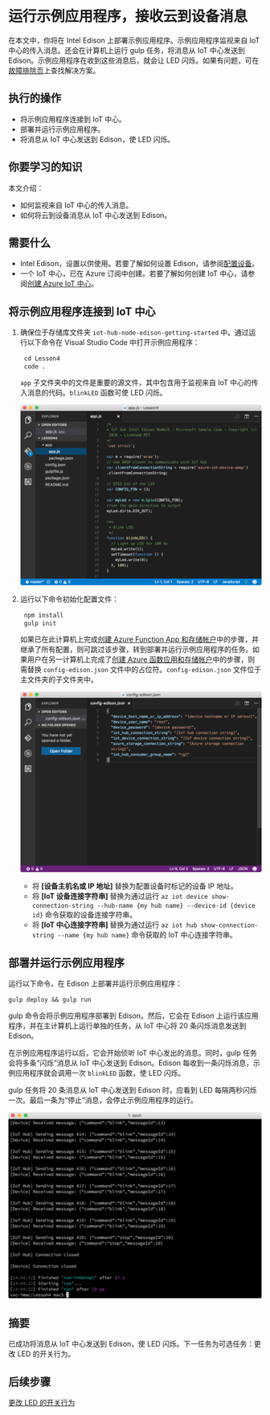 <properties
    pageTitle="运行示例应用程序，接收来自 Azure IoT 中心的云到设备消息 | Azure"
    description="示例应用程序在 Edison 上运行，监视来自 IoT 中心的传入消息。新的 gulp 任务会将消息从 IoT 中心发送到 Edison，使 LED 闪烁。"
    services="iot-hub"
    documentationcenter=""
    author="shizn"
    manager="timtl"
    tags=""
    keywords="arduino 从 web 控制 led, arduino 通过 web 控制 led" />
<tags
    ms.assetid="bc738bf6-e38d-4024-82d7-39b6c2d4bacb"
    ms.service="iot-hub"
    ms.devlang="nodejs"
    ms.topic="article"
    ms.tgt_pltfrm="na"
    ms.workload="na"
    ms.date="3/21/2017"
    wacn.date="05/08/2017"
    ms.author="xshi" />  


# 运行示例应用程序，接收云到设备消息
在本文中，你将在 Intel Edison 上部署示例应用程序。示例应用程序监视来自 IoT 中心的传入消息。还会在计算机上运行 gulp 任务，将消息从 IoT 中心发送到 Edison。示例应用程序在收到这些消息后，就会让 LED 闪烁。如果有问题，可在[故障排除页][troubleshooting]上查找解决方案。

## 执行的操作
* 将示例应用程序连接到 IoT 中心。
* 部署并运行示例应用程序。
* 将消息从 IoT 中心发送到 Edison，使 LED 闪烁。

## 你要学习的知识
本文介绍：
 - 如何监视来自 IoT 中心的传入消息。
 - 如何将云到设备消息从 IoT 中心发送到 Edison。

## 需要什么
* Intel Edison，设置以供使用。若要了解如何设置 Edison，请参阅[配置设备][configure-your-device]。
* 一个 IoT 中心，已在 Azure 订阅中创建。若要了解如何创建 IoT 中心，请参阅[创建 Azure IoT 中心][create-your-azure-iot-hub]。

## 将示例应用程序连接到 IoT 中心
1. 确保位于存储库文件夹 `iot-hub-node-edison-getting-started` 中。通过运行以下命令在 Visual Studio Code 中打开示例应用程序：

   
		cd Lesson4
		code .
   

    `app` 子文件夹中的文件是重要的源文件，其中包含用于监视来自 IoT 中心的传入消息的代码。`blinkLED` 函数可使 LED 闪烁。

    ![示例应用程序中的存储库结构][repo-structure]  

2. 运行以下命令初始化配置文件：

   
		npm install
		gulp init
   

    如果已在此计算机上完成[创建 Azure Function App 和存储帐户][create-an-azure-function-app-and-storage-account]中的步骤，并继承了所有配置，则可跳过该步骤，转到部署并运行示例应用程序的任务。如果用户在另一计算机上完成了[创建 Azure 函数应用和存储帐户][create-an-azure-function-app-and-storage-account]中的步骤，则需替换 `config-edison.json` 文件中的占位符。`config-edison.json` 文件位于主文件夹的子文件夹中。

    ![config-edison.json 文件的内容](./media/iot-hub-intel-edison-lessons/lesson4/config-edison.png)  


   * 将 **[设备主机名或 IP 地址]** 替换为配置设备时标记的设备 IP 地址。
   * 将 **[IoT 设备连接字符串]** 替换为通过运行 `az iot device show-connection-string --hub-name {my hub name} --device-id {device id}` 命令获取的设备连接字符串。
   * 将 **[IoT 中心连接字符串]** 替换为通过运行 `az iot hub show-connection-string --name {my hub name}` 命令获取的 IoT 中心连接字符串。

## 部署并运行示例应用程序
运行以下命令，在 Edison 上部署并运行示例应用程序：


	gulp deploy && gulp run


gulp 命令会将示例应用程序部署到 Edison。然后，它会在 Edison 上运行该应用程序，并在主计算机上运行单独的任务，从 IoT 中心将 20 条闪烁消息发送到 Edison。

在示例应用程序运行以后，它会开始侦听 IoT 中心发出的消息。同时，gulp 任务会将多条“闪烁”消息从 IoT 中心发送到 Edison。Edison 每收到一条闪烁消息，示例应用程序就会调用一次 `blinkLED` 函数，使 LED 闪烁。

gulp 任务将 20 条消息从 IoT 中心发送到 Edison 时，应看到 LED 每隔两秒闪烁一次。最后一条为“停止”消息，会停止示例应用程序的运行。

![使用 gulp 命令和闪烁消息的示例应用程序][gulp-command-and-blink-messages]  


## 摘要
已成功将消息从 IoT 中心发送到 Edison，使 LED 闪烁。下一任务为可选任务：更改 LED 的开关行为。

## 后续步骤
[更改 LED 的开关行为][change-the-on-and-off-behavior-of-the-led]

<!-- Images and links -->


[troubleshooting]: /documentation/articles/iot-hub-intel-edison-kit-node-troubleshooting/
[configure-your-device]: /documentation/articles/iot-hub-intel-edison-kit-node-lesson1-configure-your-device/
[create-your-azure-iot-hub]: /documentation/articles/iot-hub-intel-edison-kit-node-lesson2-prepare-azure-iot-hub/
[repo-structure]: ./media/iot-hub-intel-edison-lessons/lesson4/repo_structure.png
[create-an-azure-function-app-and-storage-account]: /documentation/articles/iot-hub-intel-edison-kit-node-lesson3-deploy-resource-manager-template/
[gulp-command-and-blink-messages]: ./media/iot-hub-intel-edison-lessons/lesson4/gulp_blink.png
[change-the-on-and-off-behavior-of-the-led]: /documentation/articles/iot-hub-intel-edison-kit-node-lesson4-change-led-behavior/

<!---HONumber=Mooncake_0103_2017-->